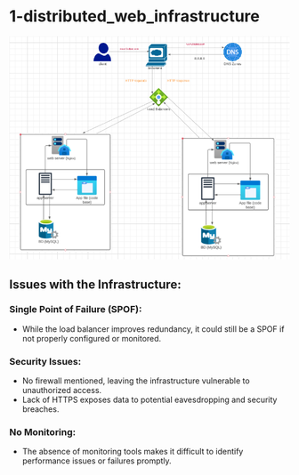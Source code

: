 # 1-distributed_web_infrastructure

![](https://github.com/sala2022/alx-system_engineering-devops/blob/master/0x09-web_infrastructure_design/1-distributed_web_infrastructure.png)

## Issues with the Infrastructure:

### Single Point of Failure (SPOF):

- While the load balancer improves redundancy, it could still be a SPOF if not properly configured or monitored.

### Security Issues:

- No firewall mentioned, leaving the infrastructure vulnerable to unauthorized access.
- Lack of HTTPS exposes data to potential eavesdropping and security breaches.

### No Monitoring:

- The absence of monitoring tools makes it difficult to identify performance issues or failures promptly.
